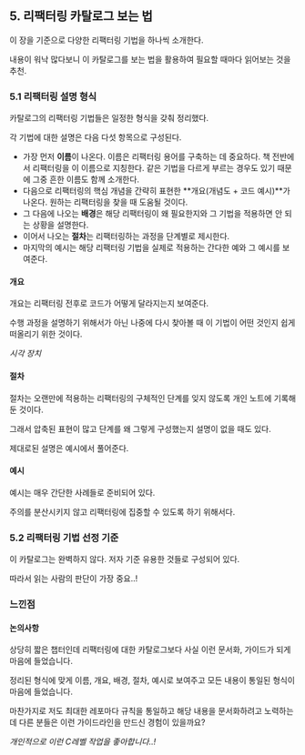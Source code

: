 ## 5. 리팩터링 카탈로그 보는 법

이 장을 기준으로 다양한 리팩터링 기법을 하나씩 소개한다.

내용이 워낙 많다보니 이 카탈로그를 보는 법을 활용하여 필요할 때마다 읽어보는 것을 추천.

### 5.1 리팩터링 설명 형식

카탈로그의 리팩터링 기법들은 일정한 형식을 갖춰 정리했다.

각 기법에 대한 설명은 다음 다섯 항목으로 구성된다.

- 가장 먼저 **이름**이 나온다. 이름은 리팩터링 용어를 구축하는 데 중요하다. 책 전반에서 리팩터링을 이 이름으로 지칭한다. 같은 기법을 다르게 부르는 경우도 있기 때문에 그중 흔한 이름도 함께 소개한다.
- 다음으로 리팩터링의 핵심 개념을 간략히 표현한 **개요(개념도 + 코드 예시)**가 나온다. 원하는 리팩터링을 찾을 때 도움될 것이다.
- 그 다음에 나오는 **배경**은 해당 리팩터링이 왜 필요한지와 그 기법을 적용하면 안 되는 상황을 설명한다.
- 이어서 나오는 **절차**는 리팩터링하는 과정을 단계별로 제시한다.
- 마지막의 예시는 해당 리팩터링 기법을 실제로 적용하는 간다한 예와 그 예시를 보여준다.

#### 개요

개요는 리팩터링 전후로 코드가 어떻게 달라지는지 보여준다.

수행 과정을 설명하기 위해서가 아닌 나중에 다시 찾아볼 때 이 기법이 어떤 것인지 쉽게 떠올리기 위한 것이다.

*시각 장치*

#### 절차

절차는 오랜만에 적용하는 리팩터링의 구체적인 단계를 잊지 않도록 개인 노트에 기록해둔 것이다.

그래서 압축된 표현이 많고 단계를 왜 그렇게 구성했는지 설명이 없을 때도 있다.

제대로된 설명은 예시에서 풀어준다.

#### 예시

예시는 매우 간단한 사례들로 준비되어 있다.

주의를 분산시키지 않고 리팩터링에 집중할 수 있도록 하기 위해서다.

### 5.2 리팩터링 기법 선정 기준

이 카탈로그는 완벽하지 않다. 저자 기준 유용한 것들로 구성되어 있다.

따라서 읽는 사람의 판단이 가장 중요..!

### 느낀점

#### 논의사항

상당히 짧은 챕터인데 리팩터링에 대한 카탈로그보다 사실 이런 문서화, 가이드가 되게 마음에 들었습니다.

정리된 형식에 맞게 이름, 개요, 배경, 절차, 예시로 보여주고 모든 내용이 통일된 형식이 마음에 들었습니다.

마찬가지로 저도 최대한 레포마다 규칙을 통일하고 해당 내용을 문서화하려고 노력하는데 다른 분들은 이런 가이드라인을 만드신 경험이 있을까요?

*개인적으로 이런 C레벨 작업을 좋아합니다..!*
